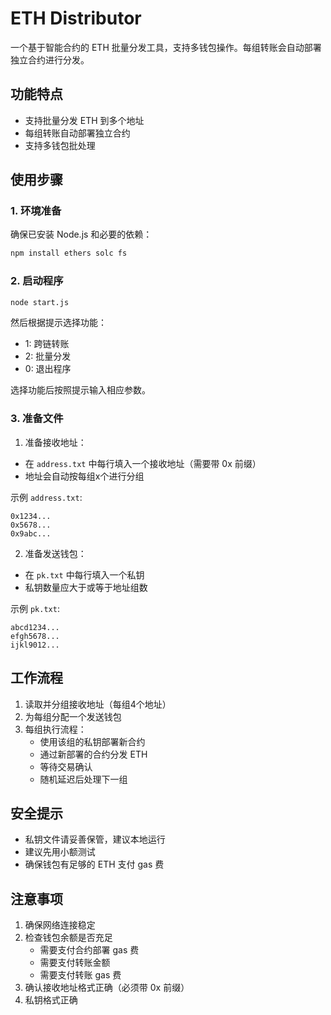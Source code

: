 # ETH Distributor

一个基于智能合约的 ETH 批量分发工具，支持多钱包操作。每组转账会自动部署独立合约进行分发。

## 功能特点

- 支持批量分发 ETH 到多个地址
- 每组转账自动部署独立合约
- 支持多钱包批处理

## 使用步骤

### 1. 环境准备

确保已安装 Node.js 和必要的依赖：

```bash
npm install ethers solc fs
```

### 2. 启动程序

```bash
node start.js
```

然后根据提示选择功能：
- 1: 跨链转账
- 2: 批量分发
- 0: 退出程序

选择功能后按照提示输入相应参数。

### 3. 准备文件

1. 准备接收地址：
- 在 `address.txt` 中每行填入一个接收地址（需要带 0x 前缀）
- 地址会自动按每组x个进行分组

示例 `address.txt`:
```
0x1234...
0x5678...
0x9abc...
```

2. 准备发送钱包：
- 在 `pk.txt` 中每行填入一个私钥
- 私钥数量应大于或等于地址组数

示例 `pk.txt`:
```
abcd1234...
efgh5678...
ijkl9012...
```

## 工作流程

1. 读取并分组接收地址（每组4个地址）
2. 为每组分配一个发送钱包
3. 每组执行流程：
   - 使用该组的私钥部署新合约
   - 通过新部署的合约分发 ETH
   - 等待交易确认
   - 随机延迟后处理下一组

## 安全提示

- 私钥文件请妥善保管，建议本地运行
- 建议先用小额测试
- 确保钱包有足够的 ETH 支付 gas 费

## 注意事项

1. 确保网络连接稳定
2. 检查钱包余额是否充足
   - 需要支付合约部署 gas 费
   - 需要支付转账金额
   - 需要支付转账 gas 费
3. 确认接收地址格式正确（必须带 0x 前缀）
4. 私钥格式正确